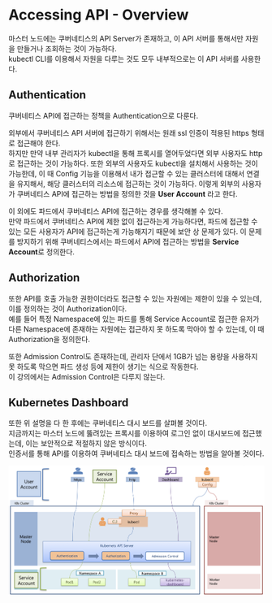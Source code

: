 # Accessing API - Overview

마스터 노드에는 쿠버네티스의 API Server가 존재하고, 이 API 서버를 통해서만 자원을 만들거나 조회하는 것이 가능하다.  
kubectl CLI를 이용해서 자원을 다루는 것도 모두 내부적으로는 이 API 서버를 사용한다.

## Authentication

쿠버네티스 API에 접근하는 정책을 Authentication으로 다룬다.

외부에서 쿠버네티스 API 서버에 접근하기 위해서는 원래 ssl 인증이 적용된 https 형태로 접근해야 한다.  
하지만 만약 내부 관리자가 kubectl을 통해 프록시를 열어두었다면 외부 사용자도 http로 접근하는 것이 가능하다.
또한 외부의 사용자도 kubectl을 설치해서 사용하는 것이 가능한데, 이 때 Config 기능을 이용해서 내가 접근할 수 있는 클러스터에 대해서 연결을 유지해서, 해당 클러스터의 리소스에 접근하는 것이 가능하다.
이렇게 외부의 사용자가 쿠버네티스 API에 접근하는 방법을 정의한 것을 **User Account** 라고 한다.

이 외에도 파드에서 쿠버네티스 API에 접근하는 경우를 생각해볼 수 있다.  
만약 파드에서 쿠버네티스 API에 제한 없이 접근하는게 가능하다면, 파드에 접근할 수 있는 모든 사용자가 API에 접근하는게 가능해지기 때문에 보안 상 문제가 있다.
이 문제를 방지하기 위해 쿠버네티스에서는 파드에서 API에 접근하는 방법을 **Service Account**로 정의한다.

## Authorization

또한 API를 호출 가능한 권한이더라도 접근할 수 있는 자원에는 제한이 있을 수 있는데, 이를 정의하는 것이 Authorization이다.  
예를 들어 특정 Namespace에 있는 파드를 통해 Service Account로 접근한 유저가 다른 Namespace에 존재하는 자원에는 접근하지 못 하도록 막아야 할 수 있는데, 이 때 Authorization을 정의한다.

또한 Admission Control도 존재하는데, 관리자 단에서 1GB가 넘는 용량을 사용하지 못 하도록 막으면 파드 생성 등에 제한이 생기는 식으로 작동한다.  
이 강의에서는 Admission Control은 다루지 않는다.

## Kubernetes Dashboard

또한 위 설명을 다 한 후에는 쿠버네티스 대시 보드를 살펴볼 것이다.  
지금까지는 마스터 노드에 뚫려있는 프록시를 이용하여 로그인 없이 대시보드에 접근했는데, 이는 보안적으로 적절하지 않은 방식이다.  
인증서를 통해 API를 이용하여 쿠버네티스 대시 보드에 접속하는 방법을 알아볼 것이다.

<img src="./images/5_api1.png" />

